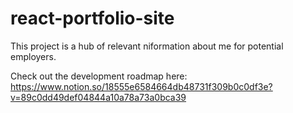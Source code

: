 # react-portfolio-site
This project is a hub of relevant niformation about me for potential employers.

Check out the development roadmap here: https://www.notion.so/18555e6584664db48731f309b0c0df3e?v=89c0dd49def04844a10a78a73a0bca39
